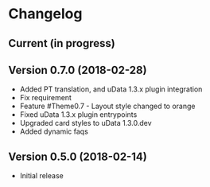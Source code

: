 # Changelog

## Current (in progress)

## Version 0.7.0 (2018-02-28)

- Added PT translation, and uData 1.3.x plugin integration
- Fix requirement
- Feature #Theme0.7 - Layout style changed to orange
- Fixed uData 1.3.x plugin entrypoints
- Upgraded card styles to uData 1.3.0.dev
- Added dynamic faqs

## Version 0.5.0 (2018-02-14)

- Initial release
